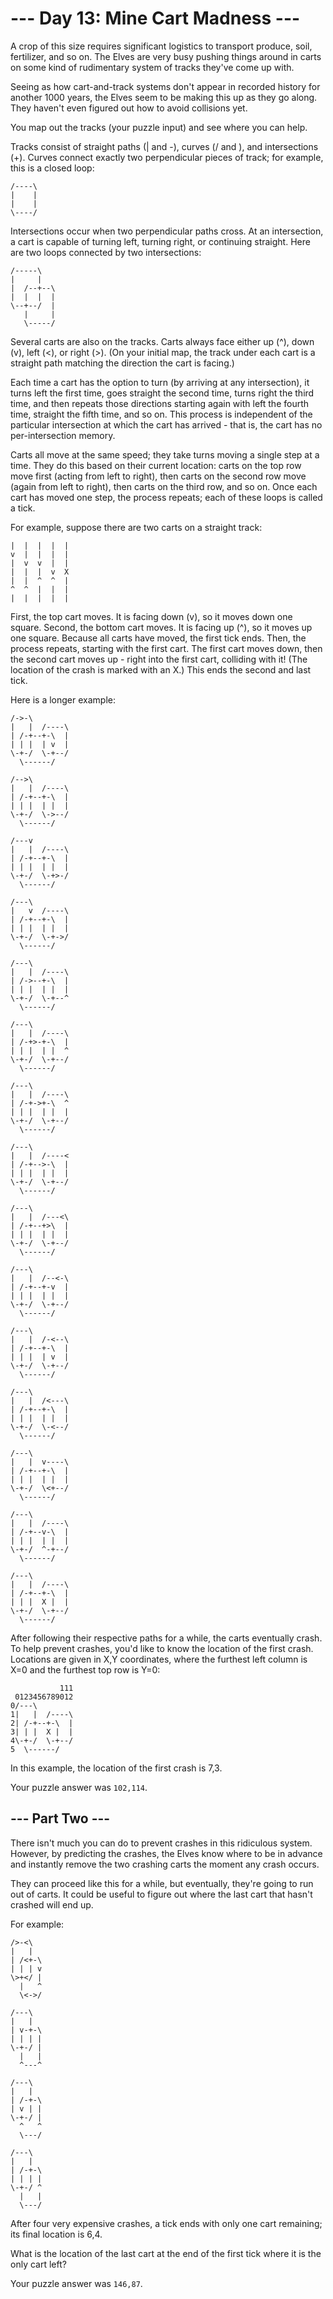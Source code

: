 # --- Day 13: Mine Cart Madness ---
A crop of this size requires significant logistics to transport produce, soil, fertilizer, and so on. The Elves are very busy pushing things around in carts on some kind of rudimentary system of tracks they've come up with.

Seeing as how cart-and-track systems don't appear in recorded history for another 1000 years, the Elves seem to be making this up as they go along. They haven't even figured out how to avoid collisions yet.

You map out the tracks (your puzzle input) and see where you can help.

Tracks consist of straight paths (| and -), curves (/ and \), and intersections (+). Curves connect exactly two perpendicular pieces of track; for example, this is a closed loop:

```
/----\
|    |
|    |
\----/
```
Intersections occur when two perpendicular paths cross. At an intersection, a cart is capable of turning left, turning right, or continuing straight. Here are two loops connected by two intersections:

```
/-----\
|     |
|  /--+--\
|  |  |  |
\--+--/  |
   |     |
   \-----/
```
Several carts are also on the tracks. Carts always face either up (^), down (v), left (<), or right (>). (On your initial map, the track under each cart is a straight path matching the direction the cart is facing.)

Each time a cart has the option to turn (by arriving at any intersection), it turns left the first time, goes straight the second time, turns right the third time, and then repeats those directions starting again with left the fourth time, straight the fifth time, and so on. This process is independent of the particular intersection at which the cart has arrived - that is, the cart has no per-intersection memory.

Carts all move at the same speed; they take turns moving a single step at a time. They do this based on their current location: carts on the top row move first (acting from left to right), then carts on the second row move (again from left to right), then carts on the third row, and so on. Once each cart has moved one step, the process repeats; each of these loops is called a tick.

For example, suppose there are two carts on a straight track:

```
|  |  |  |  |
v  |  |  |  |
|  v  v  |  |
|  |  |  v  X
|  |  ^  ^  |
^  ^  |  |  |
|  |  |  |  |
```
First, the top cart moves. It is facing down (v), so it moves down one square. Second, the bottom cart moves. It is facing up (^), so it moves up one square. Because all carts have moved, the first tick ends. Then, the process repeats, starting with the first cart. The first cart moves down, then the second cart moves up - right into the first cart, colliding with it! (The location of the crash is marked with an X.) This ends the second and last tick.

Here is a longer example:
```
/->-\
|   |  /----\
| /-+--+-\  |
| | |  | v  |
\-+-/  \-+--/
  \------/

/-->\
|   |  /----\
| /-+--+-\  |
| | |  | |  |
\-+-/  \->--/
  \------/

/---v
|   |  /----\
| /-+--+-\  |
| | |  | |  |
\-+-/  \-+>-/
  \------/

/---\
|   v  /----\
| /-+--+-\  |
| | |  | |  |
\-+-/  \-+->/
  \------/

/---\
|   |  /----\
| /->--+-\  |
| | |  | |  |
\-+-/  \-+--^
  \------/

/---\
|   |  /----\
| /-+>-+-\  |
| | |  | |  ^
\-+-/  \-+--/
  \------/

/---\
|   |  /----\
| /-+->+-\  ^
| | |  | |  |
\-+-/  \-+--/
  \------/

/---\
|   |  /----<
| /-+-->-\  |
| | |  | |  |
\-+-/  \-+--/
  \------/

/---\
|   |  /---<\
| /-+--+>\  |
| | |  | |  |
\-+-/  \-+--/
  \------/

/---\
|   |  /--<-\
| /-+--+-v  |
| | |  | |  |
\-+-/  \-+--/
  \------/

/---\
|   |  /-<--\
| /-+--+-\  |
| | |  | v  |
\-+-/  \-+--/
  \------/

/---\
|   |  /<---\
| /-+--+-\  |
| | |  | |  |
\-+-/  \-<--/
  \------/

/---\
|   |  v----\
| /-+--+-\  |
| | |  | |  |
\-+-/  \<+--/
  \------/

/---\
|   |  /----\
| /-+--v-\  |
| | |  | |  |
\-+-/  ^-+--/
  \------/

/---\
|   |  /----\
| /-+--+-\  |
| | |  X |  |
\-+-/  \-+--/
  \------/
```
After following their respective paths for a while, the carts eventually crash. To help prevent crashes, you'd like to know the location of the first crash. Locations are given in X,Y coordinates, where the furthest left column is X=0 and the furthest top row is Y=0:

```
           111
 0123456789012
0/---\
1|   |  /----\
2| /-+--+-\  |
3| | |  X |  |
4\-+-/  \-+--/
5  \------/
```
In this example, the location of the first crash is 7,3.

Your puzzle answer was `102,114`.

## --- Part Two ---
There isn't much you can do to prevent crashes in this ridiculous system. However, by predicting the crashes, the Elves know where to be in advance and instantly remove the two crashing carts the moment any crash occurs.

They can proceed like this for a while, but eventually, they're going to run out of carts. It could be useful to figure out where the last cart that hasn't crashed will end up.

For example:

```
/>-<\
|   |
| /<+-\
| | | v
\>+</ |
  |   ^
  \<->/

/---\
|   |
| v-+-\
| | | |
\-+-/ |
  |   |
  ^---^

/---\
|   |
| /-+-\
| v | |
\-+-/ |
  ^   ^
  \---/

/---\
|   |
| /-+-\
| | | |
\-+-/ ^
  |   |
  \---/
```
After four very expensive crashes, a tick ends with only one cart remaining; its final location is 6,4.

What is the location of the last cart at the end of the first tick where it is the only cart left?

Your puzzle answer was `146,87`.